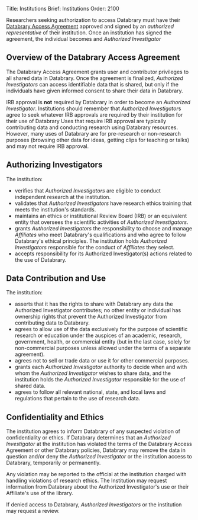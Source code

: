 Title: Institutions
Brief: Institutions
Order: 2100

Researchers seeking authorization to access Databrary must have their [Databrary Access Agreement](|filename|../policies/agreement.mdi) approved and signed by an *authorized representative* of their institution. Once an institution has signed the agreement, the individual becomes and *Authorized Investigator*

## Overview of the Databrary Access Agreement 

The Databrary Access Agreement grants user and contributor privileges to all shared data in Databrary. Once the agreement is finalized, *Authorized Investigators* can access identifiable data that is shared, but only if the individuals have given informed consent to share their data in Databrary. 

IRB approval is **not** required by Databrary in order to become an *Authorized Investigator*. 
Institutions should remember that *Authorized Investigator*s agree to seek whatever IRB approvals are required by their institution for their use of Databrary 
Uses that require IRB approval are typically contributing data and conducting research using Databrary resources. 
However, many uses of Databrary are for pre-research or non-research purposes (browsing other data for ideas, getting clips for teaching or talks) and may not require IRB approval. 

## Authorizing Investigators

The institution:

- verifies that *Authorized Investigators* are eligible to conduct independent research at the institution.
- validates that *Authorized Investigators* have research ethics training that meets the institution's standards.
- maintains an ethics or institutional Review Board (IRB) or an equivalent entity that oversees the scientific activities of *Authorized Investigators*.
- grants *Authorized Investigators* the responsibility to choose and manage *Affiliates* who meet Databrary's qualifications and who agree to follow Databrary's ethical principles.
The institution holds *Authorized Investigators* responsible for the conduct of *Affiliates* they select.
- accepts responsibility for its Authorized Investigator(s) actions related to the use of Databrary.


## Data Contribution and Use

The institution:

-  asserts that it has the rights to share with Databrary any data the Authorized Investigator contributes; no other entity or individual has ownership rights that prevent the Authorized Investigator from contributing data to Databrary.
- agrees to allow use of the data exclusively for the purpose of scientific research or education under the auspices of an academic, research, government, health, or commercial entity (but in the last case, solely for non-commercial purposes unless allowed under the terms of a separate agreement).
- agrees not to sell or trade data or use it for other commercial purposes.
- grants each *Authorized Investigator* authority to decide when and with whom the *Authorized Investigator* wishes to share data, and the institution holds the *Authorized Investigator* responsible for the use of shared data.
- agrees to follow all relevant national, state, and local laws and regulations that pertain to the use of research data.

## Confidentiality and Ethics

The institution agrees to inform Databrary of any suspected violation of confidentiality or ethics.
If Databrary determines that an *Authorized Investigator* at the institution has violated the terms of the Databrary Access Agreement or other Databrary policies, Databrary may remove the data in question and/or deny the *Authorized Investigator* or the institution access to Databrary, temporarily or permanently.

Any violation may be reported to the official at the institution charged with handling violations of research ethics. 
The Institution may request information from Databrary about the Authorized Investigator's use or their Affiliate's use of the library.

If denied access to Databrary, *Authorized Investigators* or the institution may request a review.

<!-- # Disclaimer

nancy will send standard indemnifacation language to put here

Investigators understand that Databrary, New York University, The Pennsylvania State University, and the relevant funding agencies bear no responsibility for the use of Databrary or the information contained within it.
Investigators indemnify and render harmless Databrary, New York University, and The Pennsylvania State University against any actions at law or in equity or in similar courts of any jurisdictions arising from violations of any point in this user guide. -->

